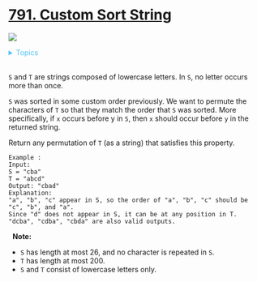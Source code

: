 # [791. Custom Sort String](https://leetcode-cn.com/problems/custom-sort-string/)

![](https://img.shields.io/badge/Difficulty-Medium-F8AF40.svg)

<details>
<summary style="color:#4FC3F7">Topics</summary>

* [`String`](https://leetcode.com/tag/string/)

</details>
<br />

`S` and `T` are strings composed of lowercase letters. In `S`, no letter occurs more than once.

`S` was sorted in some custom order previously. We want to permute the characters of `T` so that they match the order that `S` was sorted. More specifically, if `x` occurs before y in `S`, then `x` should occur before `y` in the returned string.

Return any permutation of `T` (as a string) that satisfies this property.

    Example :
    Input: 
    S = "cba"
    T = "abcd"
    Output: "cbad"
    Explanation: 
    "a", "b", "c" appear in S, so the order of "a", "b", "c" should be "c", "b", and "a". 
    Since "d" does not appear in S, it can be at any position in T. "dcba", "cdba", "cbda" are also valid outputs.
 
**Note:**

 + `S` has length at most 26, and no character is repeated in `S`.
 + `T` has length at most 200.
 + `S` and `T` consist of lowercase letters only.
